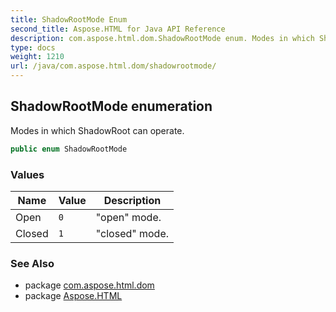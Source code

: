 ```yaml
---
title: ShadowRootMode Enum
second_title: Aspose.HTML for Java API Reference
description: com.aspose.html.dom.ShadowRootMode enum. Modes in which ShadowRoot can operate
type: docs
weight: 1210
url: /java/com.aspose.html.dom/shadowrootmode/
---
```

## ShadowRootMode enumeration

Modes in which ShadowRoot can operate.

```java
public enum ShadowRootMode
```

### Values

| Name | Value | Description |
| --- | --- | --- |
| Open | `0` | "open" mode. |
| Closed | `1` | "closed" mode. |

### See Also

* package [com.aspose.html.dom](../../com.aspose.html.dom/)
* package [Aspose.HTML](../../)
